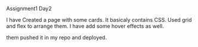 Assignment1 Day2

I have Created a page with some cards.
It basicaly contains CSS. Used grid and flex to arrange them. I have add some hover effects as well.

them pushed it in my repo and deployed.